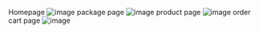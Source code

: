 Homepage
![image](https://github.com/TangBeginner/JusPc-ecommerce-basic-website/assets/136591758/62145960-9f1d-4a4d-95bc-90887f0c22b3)
package page
![image](https://github.com/TangBeginner/JusPc-ecommerce-basic-website/assets/136591758/0185e126-1ef0-477a-8eef-bc51d825a9f2)
product page
![image](https://github.com/TangBeginner/JusPc-ecommerce-basic-website/assets/136591758/78b2da4d-e2a7-4bc6-9ffc-31e9ae7f2999)
order cart page
![image](https://github.com/TangBeginner/JusPc-ecommerce-basic-website/assets/136591758/8edda9ab-5a08-4b34-9176-46e8df877de6)


